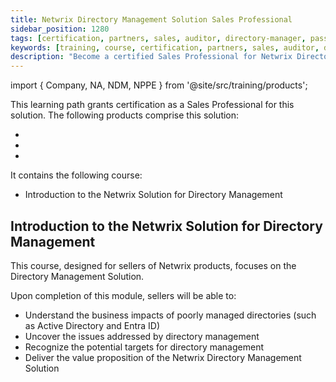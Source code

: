 ```yaml
---
title: Netwrix Directory Management Solution Sales Professional
sidebar_position: 1280
tags: [certification, partners, sales, auditor, directory-manager, password-policy-enforcer, directory-management]
keywords: [training, course, certification, partners, sales, auditor, directory manager, password policy enforcer, directory management]
description: "Become a certified Sales Professional for Netwrix Directory Management"
---
```


import { Company, NA, NDM, NPPE } from '@site/src/training/products';


This learning path grants <Company /> certification as a Sales Professional for this solution. The following products comprise this solution:

* <NA />
* <NDM />
* <NPPE />

It contains the following course:

* Introduction to the Netwrix Solution for Directory Management

## Introduction to the Netwrix Solution for Directory Management

This course, designed for sellers of Netwrix products, focuses on the <Company /> Directory Management Solution.

Upon completion of this module, sellers will be able to:

* Understand the business impacts of poorly managed directories (such as Active Directory and Entra ID)
* Uncover the issues addressed by directory management
* Recognize the potential targets for directory management
* Deliver the value proposition of the Netwrix Directory Management Solution

